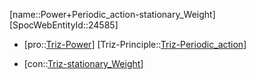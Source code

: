 ﻿---
type: TrizContradiction
aliases:
- Power+Periodic_action-stationary_Weight
license: CC BY-SA 4.0
copyright: https://github.com/SpocWeb
IsDeleted: false
IsReadOnly: false
Confidential: public
tags: 
- Triz/Contradiction
---
[name::Power+Periodic_action-stationary_Weight]
[SpocWebEntityId::24585]
+ [pro::[Triz-Power](tech/Triz/Parameter/Triz-Power.md)]
[Triz-Principle::[Triz-Periodic_action](tech/Triz/Principle/Triz-Periodic_action.md)]
- [con::[Triz-stationary_Weight](tech/Triz/Parameter/Triz-stationary_Weight.md)]


